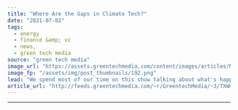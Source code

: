 ```yaml
---
title: "Where Are the Gaps in Climate Tech?"
date: "2021-07-02"
tags: 
  - energy
  - finance &amp; vc
  - news,
  - green tech media
source: "green tech media"
image_url: "https://assets.greentechmedia.com/content/images/articles/MindTheGap.jpg"
image_fp: "/assets/img/post_thumbnails/192.png"
lead: "We spend most of our time on this show talking about what's happening in climate tech. What technologies, business models, and markets are being developed? By whom? And how much impact will they ultimately have on decarbonization? But there's an equa ..."
article_url: "http://feeds.greentechmedia.com/~r/GreentechMedia/~3/TXWmBtPNK8s/where-are-the-gaps-in-climate-tech"
---
```


---
